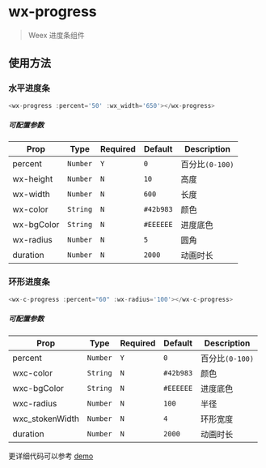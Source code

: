 # wx-progress 

> Weex 进度条组件

## 使用方法

### 水平进度条
```javascript
<wx-progress :percent='50' :wx_width='650'></wx-progress>
```
##### 可配置参数
| Prop | Type | Required | Default | Description |
|-------------|------------|--------|-----|-----|
| percent | `Number` |`Y`| `0` | 百分比`(0-100)` |
| wx-height | `Number` |`N`| `10` | 高度 |
| wx-width | `Number` |`N`| `600` | 长度 |
| wx-color | `String` |`N`| `#42b983` | 颜色 |
| wx-bgColor | `String` |`N`| `#EEEEEE` | 进度底色 |
| wx-radius | `Number` |`N`| `5` | 圆角 |
| duration | `Number` |`N`| `2000` | 动画时长 |

### 环形进度条
```javascript
<wx-c-progress :percent="60" :wx-radius='100'></wx-c-progress>
```
##### 可配置参数
| Prop | Type | Required | Default | Description |
|-------------|------------|--------|-----|-----|
| percent | `Number` |`Y`| `0` | 百分比`(0-100)` |
| wxc-color | `String` |`N`| `#42b983` | 颜色 |
| wxc-bgColor | `String` |`N`| `#EEEEEE` | 进度底色 |
| wxc-radius | `Number` |`N`| `100` | 半径 |
| wxc_stokenWidth | `Number` |`N`| `4` | 环形宽度 |
| duration | `Number` |`N`| `2000` | 动画时长 |


更详细代码可以参考 [demo](demo/index.vue)